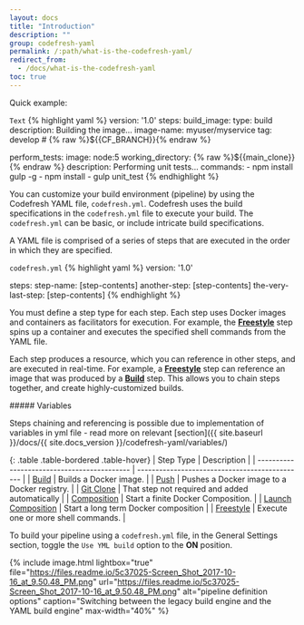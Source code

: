 ```yaml
---
layout: docs
title: "Introduction"
description: ""
group: codefresh-yaml
permalink: /:path/what-is-the-codefresh-yaml/
redirect_from:
  - /docs/what-is-the-codefresh-yaml
toc: true
---
```

Quick example:

  `Text`
{% highlight yaml %}
version: '1.0'
steps:
  build_image:
    type: build
    description: Building the image...
    image-name: myuser/myservice
    tag: develop # {% raw %}${{CF_BRANCH}}{% endraw %}

  perform_tests:
    image: node:5
    working_directory: {% raw %}${{main_clone}}{% endraw %}
    description: Performing unit tests...
    commands:
      - npm install gulp -g 
      - npm install
      - gulp unit_test
{% endhighlight %}

You can customize your build environment (pipeline) by using the Codefresh YAML file, ```codefresh.yml```. Codefresh uses the build specifications in the ```codefresh.yml``` file to execute your build. The ```codefresh.yml``` can be basic, or include intricate build specifications.

A YAML file is comprised of a series of steps that are executed in the order in which they are specified.

  `codefresh.yml`
{% highlight yaml %}
version: '1.0'

steps:
  step-name:
    [step-contents]
  another-step:
    [step-contents]
  the-very-last-step:
    [step-contents]
{% endhighlight %}
 
You must define a step type for each step. Each step uses Docker images and containers as facilitators for execution. For example, the [**Freestyle**](doc:steps#section-freestyle) step spins up a container and executes the specified shell commands from the YAML file. 

Each step produces a resource, which you can reference in other steps, and are executed in real-time. For example, a [**Freestyle**](doc:steps#section-freestyle) step can reference an image that was produced by a [**Build**](doc:steps#section-build) step. This allows you to chain steps together, and create highly-customized builds.

<div class="bd-callout bd-callout-info" markdown="1">
##### Variables

Steps chaining and referencing is possible due to implementation of variables in yml file - read more on relevant [section]({{ site.baseurl }}/docs/{{ site.docs_version }}/codefresh-yaml/variables/)
</div>

{: .table .table-bordered .table-hover}
| Step Type                                   | Description                                    |
| ------------------------------------------- | ---------------------------------------------- |
| [Build](build-1)                            | Builds a Docker image.                         |
| [Push](push-1)                              | Pushes a Docker image to a Docker registry.    |
| [Git Clone](git-clone)                      | That step not required and added automatically |
| [Composition](composition-1)                | Start a finite Docker Composition.             |
| [Launch Composition](launch-composition-2)  | Start a long term Docker composition           |
| [Freestyle](freestyle)                      | Execute one or more shell commands.            |

To build your pipeline using a ```codefresh.yml``` file, in the General Settings section, toggle the ```Use YML build``` option to the **ON** position.

{% include image.html lightbox="true" file="https://files.readme.io/5c37025-Screen_Shot_2017-10-16_at_9.50.48_PM.png" url="https://files.readme.io/5c37025-Screen_Shot_2017-10-16_at_9.50.48_PM.png" alt="pipeline definition options" caption="Switching between the legacy build engine and the YAML build engine" max-width="40%" %}
